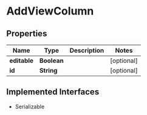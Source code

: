 

# AddViewColumn


## Properties

| Name | Type | Description | Notes |
|------------ | ------------- | ------------- | -------------|
|**editable** | **Boolean** |  |  [optional] |
|**id** | **String** |  |  [optional] |


## Implemented Interfaces

* Serializable


